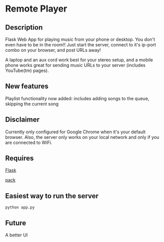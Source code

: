 # Remote Player

## Description

Flask Web App for playing music from your phone or desktop. You don't even have to be in the room!! Just start the server, connect to it's ip-port combo on your browser, and post URLs away!

A laptop and an aux cord work best for your stereo setup, and a mobile phone works great for sending music URLs to your server (includes YouTube(tm) pages).

## New features
Playlist functionality now added: includes adding songs to the queue, skipping the current song

## Disclaimer

Currently only configured for Google Chrome when it's your default browser. Also, the server only works on your local network and only if you are connected to WiFi.

## Requires

[Flask](http://flask.pocoo.org)

[pack](https://github.com/claywahlstrom/pack.git)


## Easiest way to run the server
```
python app.py
```

## Future
A better UI
